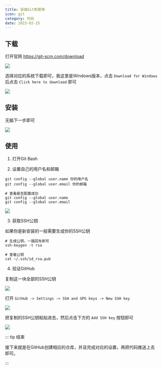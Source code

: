 ```yaml
---
title: 安装Git和使用
icon: git
category: 代码
date: 2023-02-25
---
```


## 下载

打开官网 https://git-scm.com/download

![](https://s2.loli.net/2023/03/04/aQtuw1oqH5KnxhI.png)

选择对应的系统下载即可，我这里是Windows版本，点击 `Download for Windows` 后点击 `Click here to download` 即可

![](https://s2.loli.net/2023/03/04/Xh5ZdJzuEvDmgro.png)

## 安装

无脑下一步即可

![](https://s2.loli.net/2023/03/04/QeDmFZrTEKLdhV1.png)

## 使用

1. 打开Git Bash

2. 设置自己的用户名和邮箱

```shell :no-line-numbers
git config --global user.name 你的用户名
git config --global user.email 你的邮箱

# 查看是否配置成功
git config --global user.name
git config --global user.email
```

![](https://s2.loli.net/2023/03/04/kN4LQnoqKVeWXPf.png)

3. 获取SSH公钥

如果你是新安装的一般需要生成你的SSH公钥

```shell :no-line-numbers
# 生成公钥，一路回车即可
ssh-keygen -t rsa

# 查看公钥
cat ~/.ssh/id_rsa.pub
```

4. 验证GitHub

复制这一块全部的SSH公钥

![](https://s2.loli.net/2023/03/04/OpMaKZ1xvyH9R6W.png)

打开 `GitHub -> Settings -> SSH and GPG keys -> New SSH key`

![](https://s2.loli.net/2023/03/04/iQDyHYOTXxdJVE9.png)

把复制的SSH公钥粘贴进去，然后点击下方的 `Add SSH key` 按钮即可

![](https://s2.loli.net/2023/03/04/TrUofNxueyzl3ns.png)

::: tip 结束

接下来就是在GitHub创建相应的仓库，并且完成对应的设置，再把代码推送上去即可。

:::